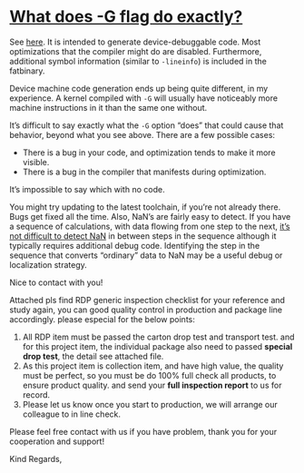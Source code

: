 # [What does -G flag do exactly?](https://forums.developer.nvidia.com/t/what-does-g-flag-do-exactly/256174)
See [here](https://docs.nvidia.com/cuda/cuda-compiler-driver-nvcc/index.html#device-debug-g). It is intended to generate device-debuggable code. Most optimizations that the compiler might do are disabled. Furthermore, additional symbol information (similar to `-lineinfo`) is included in the fatbinary.

Device machine code generation ends up being quite different, in my experience. A kernel compiled with `-G` will usually have noticeably more machine instructions in it than the same one without.

It’s difficult to say exactly what the `-G` option “does” that could cause that behavior, beyond what you see above. There are a few possible cases:

- There is a bug in your code, and optimization tends to make it more visible.
- There is a bug in the compiler that manifests during optimization.

It’s impossible to say which with no code.

You might try updating to the latest toolchain, if you’re not already there. Bugs get fixed all the time. Also, NaN’s are fairly easy to detect. If you have a sequence of calculations, with data flowing from one step to the next, [it’s not difficult to detect NaN](https://forums.developer.nvidia.com/t/function-only-works-correctly-with-cuda-8-0-in-release-mode/48553/20?page=2) in between steps in the sequence although it typically requires additional debug code. Identifying the step in the sequence that converts “ordinary” data to NaN may be a useful debug or localization strategy.




Nice to contact with you!

Attached pls find RDP generic inspection checklist for your reference and study again, you can good quality control in production and package line accordingly. please especial for the below points:

1. All RDP item must be passed the carton drop test and transport test. and for this project item, the individual package also need to passed **special drop test**, the detail see attached file.
2. As this project item is collection item, and have high value, the quality must be perfect, so you must be do 100% full check all products, to ensure product quality. and send your **full inspection report** to us for record.
3. Please let us know once you start to production, we will arrange our colleague to in line check.

Please feel free contact with us if you have problem, thank you for your cooperation and support!

Kind Regards,

